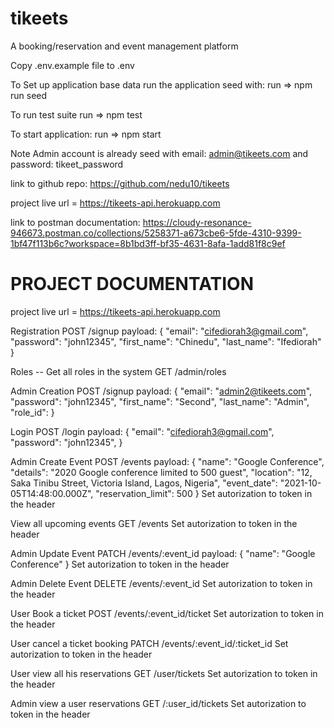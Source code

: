 # tikeets

A booking/reservation and event management platform

Copy .env.example file to .env

To Set up application base data run the application seed with:
run => npm run seed

To run test suite
run => npm test

To start application:
run => npm start

Note Admin account is already seed with email: admin@tikeets.com and password: tikeet_password

link to github repo: https://github.com/nedu10/tikeets

project live url = https://tikeets-api.herokuapp.com

link to postman documentation: https://cloudy-resonance-946673.postman.co/collections/5258371-a673cbe6-5fde-4310-9399-1bf47f113b6c?workspace=8b1bd3ff-bf35-4631-8afa-1add81f8c9ef

# PROJECT DOCUMENTATION

project live url = https://tikeets-api.herokuapp.com

Registration
POST /signup
payload: {
"email": "cifediorah3@gmail.com",
"password": "john12345",
"first_name": "Chinedu",
"last_name": "Ifediorah"
}

Roles -- Get all roles in the system
GET /admin/roles

Admin Creation
POST /signup
payload: {
"email": "admin2@tikeets.com",
"password": "john12345",
"first_name": "Second",
"last_name": "Admin",
"role_id": <admin role>
}

Login
POST /login
payload: {
"email": "cifediorah3@gmail.com",
"password": "john12345",
}

Admin Create Event
POST /events
payload: {
"name": "Google Conference",
"details": "2020 Google conference limited to 500 guest",
"location": "12, Saka Tinibu Street, Victoria Island, Lagos, Nigeria",
"event_date": "2021-10-05T14:48:00.000Z",
"reservation_limit": 500
}
Set autorization to token in the header

View all upcoming events
GET /events
Set autorization to token in the header

Admin Update Event
PATCH /events/:event_id
payload: {
"name": "Google Conference"
}
Set autorization to token in the header

Admin Delete Event
DELETE /events/:event_id
Set autorization to token in the header

User Book a ticket
POST /events/:event_id/ticket
Set autorization to token in the header

User cancel a ticket booking
PATCH /events/:event_id/:ticket_id
Set autorization to token in the header

User view all his reservations
GET /user/tickets
Set autorization to token in the header

Admin view a user reservations
GET /:user_id/tickets
Set autorization to token in the header
